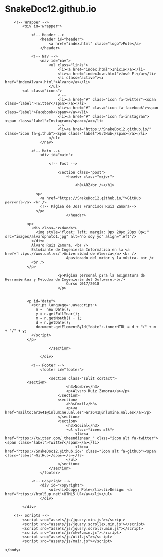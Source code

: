 # SnakeDoc12.github.io
<!DOCTYPE HTML>
<!--
	Massively by HTML5 UP
	html5up.net | @ajlkn
	Free for personal and commercial use under the CCA 3.0 license (html5up.net/license)
-->
<html lang="es">
	<head>
		<title>SnkaeDoc12</title>
		<meta charset="utf-8" />
		<meta name="viewport" content="width=device-width, initial-scale=1, user-scalable=no" />
		<link rel="stylesheet" href="assets/css/main.css" />
		<noscript><link rel="stylesheet" href="assets/css/noscript.css" /></noscript>
	</head>
	<body class="is-loading">

		<!-- Wrapper -->
			<div id="wrapper">

				<!-- Header -->
					<header id="header">
						<a href="index.html" class="logo">Pole</a>
					</header>

				<!-- Nav -->
					<nav id="nav">
						<ul class="links">
							<li><a href="index.html">Inicio</a></li>
							<li><a href="indexJose.html">José F.</a></li>
							<li class="active"><a href="indexAlvaro.html">Álvaro</a></li>
						</ul>
            <ul class="icons">
							<!--
							<li><a href="#" class="icon fa-twitter"><span class="label">Twitter</span></a></li>
							<li><a href="#" class="icon fa-facebook"><span class="label">Facebook</span></a></li>
							<li><a href="#" class="icon fa-instagram"><span class="label">Instagram</span></a></li>
							-->
							<li><a href="https://SnakeDoc12.github.io/" class="icon fa-github"><span class="label">GitHub</span></a></li>
						</ul>
					</nav>

				<!-- Main -->
					<div id="main">

						<!-- Post -->

							<section class="post">
								<header class="major">

									<h1>ARZ<br /></h1>

                  <p>
                    <a href="https://SnakeDoc12.github.io/">GitHub personal</a> <br />
                    <!-- Página de José Francisco Ruiz Zamora-->
                  </p>
								</header>

              <p>
                <div class="redondo">
                  <img style="float: left; margin: 0px 20px 20px 0px;" src="images/alvarophoto1.jpg" alt="no soy yo" align="left"/>
                </div>
                Álvaro Ruiz Zamora. <br />
                Estudiante de Ingeniería Informática en la <a href="https://www.ual.es/">Universidad de Almería</a>.<br />
								Apasionado del motor y la música. <br />
                <br />
              </p>

							<p>Página personal para la asignatura de Herramientas y Métodos de Ingeniería del Software.<br/>
								Curso 2017/2018
							</p>


              <p id="date">
                <script language="JavaScript">
                  n =  new Date();
                  y = n.getFullYear();
                  m = n.getMonth() + 1;
                  d = n.getDate();
                  document.getElementById("date").innerHTML = d + "/" + m + "/" + y;
                </script>
              </p>

						</section>

					</div>

				<!-- Footer -->
					<footer id="footer">

						<section class="split contact">
              <section>
								<h3>Nombre</h3>
								<p>Álvaro Ruiz Zamora</a></p>
							</section>
							<section>
								<h3>Email</h3>
								<p><a href="mailto:arz641@inlumine.ual.es">arz641@inlumine.ual.es</a></p>
							</section>
							<section>
								<h3>Social</h3>
								<ul class="icons alt">
									<li><a href="https://twitter.com/_theendisnear_" class="icon alt fa-twitter"><span class="label">Twitter</span></a></li>
									<li><a href="https://SnakeDoc12.github.io/" class="icon alt fa-github"><span class="label">GitHub</span></a></li>
								</ul>
							</section>
						</section>
					</footer>

				<!-- Copyright -->
					<div id="copyright">
						<ul><li>&copy; Pole</li><li>Design: <a href="https://html5up.net">HTML5 UP</a></li></ul>
					</div>

			</div>

		<!-- Scripts -->
			<script src="assets/js/jquery.min.js"></script>
			<script src="assets/js/jquery.scrollex.min.js"></script>
			<script src="assets/js/jquery.scrolly.min.js"></script>
			<script src="assets/js/skel.min.js"></script>
			<script src="assets/js/util.js"></script>
			<script src="assets/js/main.js"></script>

	</body>
</html>
